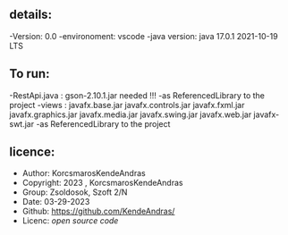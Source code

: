 ## details:

-Version: 0.0
-environoment: vscode
-java version: java 17.0.1 2021-10-19 LTS


## To run:

-RestApi.java : gson-2.10.1.jar needed !!!
    -as ReferencedLibrary to the project
-views :    javafx.base.jar
            javafx.controls.jar
            javafx.fxml.jar
            javafx.graphics.jar
            javafx.media.jar
            javafx.swing.jar
            javafx.web.jar
            javafx-swt.jar
    -as ReferencedLibrary to the project


## licence:

* Author: KorcsmarosKendeAndras
* Copyright: 2023 , KorcsmarosKendeAndras
* Group: Zsoldosok, Szoft 2/N
* Date: 03-29-2023
* Github: https://github.com/KendeAndras/
* Licenc: *open source code*